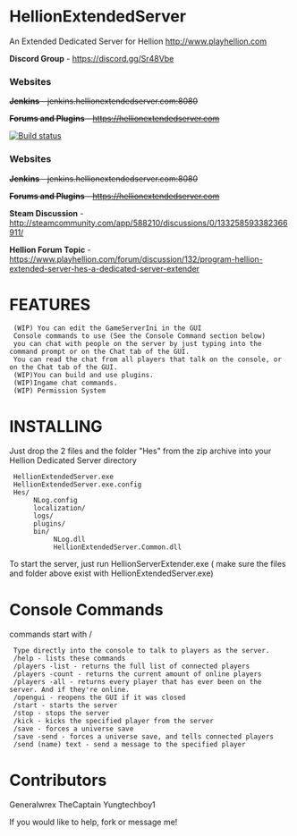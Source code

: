 # HellionExtendedServer
An Extended Dedicated Server for Hellion http://www.playhellion.com 

**Discord Group** - https://discord.gg/Sr48Vbe

### Websites
~~**Jenkins** - jenkins.hellionextendedserver.com:8080~~

~~**Forums and Plugins** - https://hellionextendedserver.com~~

[![Build status](https://ci.appveyor.com/api/projects/status/phdspum8g0d3ics9/branch/master?svg=true)](https://ci.appveyor.com/project/yungtechboy1/hellionextendedserver/branch/master)

### Websites
~~**Jenkins** - jenkins.hellionextendedserver.com:8080~~

~~**Forums and Plugins** - https://hellionextendedserver.com~~

**Steam Discussion**  - http://steamcommunity.com/app/588210/discussions/0/133258593382366911/

**Hellion Forum Topic** - https://www.playhellion.com/forum/discussion/132/program-hellion-extended-server-hes-a-dedicated-server-extender

# FEATURES
     (WIP) You can edit the GameServerIni in the GUI
     Console commands to use (See the Console Command section below)
     you can chat with people on the server by just typing into the command prompt or on the Chat tab of the GUI.
     You can read the chat from all players that talk on the console, or on the Chat tab of the GUI.
     (WIP)You can build and use plugins.
     (WIP)Ingame chat commands.
     (WIP) Permission System

# INSTALLING

Just drop the 2 files and the folder "Hes" from the zip archive into your Hellion Dedicated Server directory

     HellionExtendedServer.exe
     HellionExtendedServer.exe.config  
     Hes/
          NLog.config
          localization/
          logs/
          plugins/
          bin/
               NLog.dll
               HellionExtendedServer.Common.dll
               
          
          
     

To start the server, just run HellionServerExtender.exe ( make sure the files and folder above exist with HellionExtendedServer.exe)

# Console Commands
commands start with /

     Type directly into the console to talk to players as the server.
     /help - lists these commands
     /players -list - returns the full list of connected players
     /players -count - returns the current amount of online players
     /players -all - returns every player that has ever been on the server. And if they're online.
     /opengui - reopens the GUI if it was closed
     /start - starts the server
     /stop - stops the server
     /kick - kicks the specified player from the server
     /save - forces a universe save
     /save -send - forces a universe save, and tells connected players
     /send (name) text - send a message to the specified player


# Contributors
Generalwrex
TheCaptain
Yungtechboy1

If you would like to help, fork or message me! 
